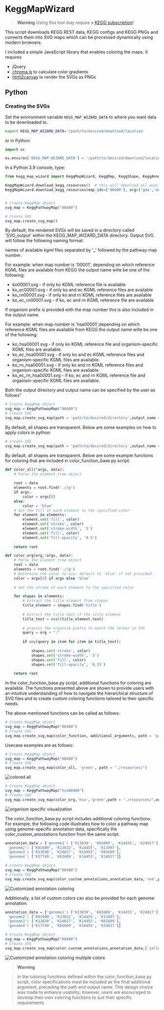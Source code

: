 # KeggMapWizard

> **Warning**
> Using this tool may require a [KEGG subscription](https://www.kegg.jp/kegg/legal.html)!

This script downloads KEGG REST data, KEGG configs and KEGG PNGs and converts them into SVG maps which can be processed dynamically using modern
browsers.

I included a simple JavaScript library that enables coloring the maps. It requires

- jQuery
- [chroma.js](https://gka.github.io/chroma.js/) to calculate color gradients
- [html2canvas](https://html2canvas.hertzen.com/) to render the SVGs as PNGs

## Python

### Creating the SVGs

Set the environment variable `KEGG_MAP_WIZARD_DATA` to where you want data to be downloaded to.

```bash
export KEGG_MAP_WIZARD_DATA='/path/to/desired/download/location'
```

or in Python:

```python
import os

os.environ['KEGG_MAP_WIZARD_DATA'] = '/path/to/desired/download/location'
```

In a Python 3.9 console, type:

```python
from kegg_map_wizard import KeggMapWizard, KeggMap, KeggShape, KeggAnnotation, ColorMaker

KeggMapWizard.download_kegg_resources()  # this will download all available KEGG maps and other required resources
KeggMapWizard.download_kegg_resources(map_ids=['00400'], org=['gma','mus'], reload=True) # this will only download this KEGG resources for the specified organims and maps


# Create KeggMap object
svg_map = KeggPathwayMap("00400")

# Create SVG
svg_map.create_svg_map()


```
By default, the rendered SVGs will be saved in a directory called 'SVG_output' within the KEGG_MAP_WIZARD_DATA directory. Output SVG will follow the following naming format:

names of available kgml files separated by '_' followed by the pathway map number.

For example:
when map number is '00001', depending on which reference KGML files are available from KEGG the output name wille be one of the following:

- ko00001.svg  - if only ko KGML reference file is available
- ko_ec00001.svg - if only ko and ec KGML reference files are available
- ko_rn00001.svg - if only ko and rn KGML reference files are available
- ko_ec_rn00001.svg - if ko, ec and rn KGML reference file are available

If organism prefix is provided with the map number this is also included in the output name.

For example:
when map number is 'hsa00001',depending on which reference KGML files are available from KEGG the output name wille be one of the following:

- ko_hsa00001.svg  - if only ko KGML reference file and organism-specific KGML files are available.
- ko_ec_hsa00001.svg - if only ko and ec KGML reference files and organism-specific KGML files are available.
- ko_rn_hsa00001.svg - if only ko and rn KGML reference files and organism-specific KGML files are available.
- ko_ec_rn_hsa00001.svg - if ko, ec and rn KGML reference file and organism-specific KGML files are  available.

Both the output directory and output name can be specified by the user as follows"
```python
# Create KeggMap object
svg_map = KeggPathwayMap("00400")
# Create SVG
svg_map.create_svg_map(path = 'path/to/desired/directory',output_name = 'desired_name')
```

By default, all shapes are transparent. Below are some examples on how to apply colors in python:

```python
# Create SVG
svg_map.create_svg_map(path = 'path/to/desired/directory',output_name = 'desired_name')
```
By default, all shapes are transparent. Below are some example functions for coloring that are included in color_function_base.py script:

```python
def color_all(*args, data):
    # Parse the element_tree object
    
    root = data
    elements = root.find('.//g')
    if args:
        color = args[0]
    else:
        color = 'blue'
    # Set the fill of each element to the specified color
    for element in elements:
        element.set('fill', color)
        element.set('stroke', color)
        element.set('stroke-width', '3')
        element.set('fill', color)
        element.set('fill-opacity', '0.5')
    
    return root

def color_org(org,*args, data):
    # Parse the element_tree object
    root = data
    elements = root.find('.//g')
    # Determine the color to use; default to 'blue' if not provided
    color = args[0] if args else 'blue'
    
    # Set the stroke of each element to the specified color

    for shapes in elements:
        # Extract the title element from shapes
        title_element = shapes.find('title')
      
        # Extract the title text if the title element           
        title_text = eval(title_element.text)
        
        # process the organism prefix to match the format in SVG
        query = org + ":"
        
        if any(query in item for item in title_text):
            
            shapes.set('stroke', color)
            shapes.set('stroke-width', '3')
            shapes.set('fill', color)
            shapes.set('fill-opacity', '0.15')
    
    return root

```

In the color_function_base.py script, additional functions for coloring are available. The functions presented above are shown to provide users with an intuitive understanding of how to navigate the hierarchical structure of SVG files and to create custom coloring functions tailored to their specific needs.

The above mentioned functions can be called as follows:

```python
# Create KeggMap object
svg_map = KeggPathwayMap("00400")
# Create SVG
svg_map.create_svg_map(color_function, additional_arguments, path = 'path/to/desired/directory',output_name = 'desired_name')
```
Usecase examples are as follows:

```python
# Create KeggMap object
svg_map = KeggPathwayMap("00400")
# Create SVG
svg_map.create_svg_map(color_all, 'green', path = "./resources/")
```

![colored all](./resources/ko_ec_rn_hsa00400.svg)

```python
# Create KeggMap object
svg_map = KeggPathwayMap("hsa00400")
# Create SVG
svg_map.create_svg_map(color_org,'hsa','green',path = "./resources/",output_name="org_specific_visualization")
```

![organism specific visualization](./resources/org_specific_visualization.svg)

The color_function_base.py script includes additional coloring functions. For example, the following code illustrates how to color a pathway map using genome-specific annotation data, specifically the color_custom_annotations function from the same script.

```python
annotation_data = {'genome1': ['K13830', 'K01609', 'K14455', 'K24017'],
 'genome2': ['K01609', 'K13832', 'K14455', 'K13497'],
 'genome3': ['K13830', 'K24017', 'K14455', 'K01609'],
 'genome4': ['K17749', 'K01609', 'K14455', 'K24017']}

# Create KeggMap object
svg_map = KeggPathwayMap("00400")
# Create SVG
svg_map.create_svg_map(color_custom_annotations,annotation_data,'red',path = "./resources/",output_name="customized_coloring_multtiple_genome")
```
![Customized annotation coloring](./resources/customized_coloring_multtiple_genome.svg)

Additionally, a list of custom colors can also be provided for each genome annotation.

```python
annotation_data = {'genome1': ['K13830', 'K01609', 'K14455', 'K24017'],
 'genome2': ['K01609', 'K13832', 'K14455', 'K13497'],
 'genome3': ['K13830', 'K24017', 'K14455', 'K01609'],
 'genome4': ['K17749', 'K01609', 'K14455', 'K24017']}

# Create KeggMap object
svg_map = KeggPathwayMap("00400")
# Create SVG
svg_map.create_svg_map(color_custom_annotations,annotation_data,['yellow', 'red', 'blue', 'green'],path = "./resources/",output_name="customized_coloring_multtiple_genome_multiple_colors")
```

![Customized annotation coloring multiple colors](./resources/customized_coloring_multtiple_genome_multiple_colors.svg)

> **Warning**

> In the coloring functions defined within the color_function_base.py script, color specifications must be included as the final additional argument, preceding the path and output name. This design choice was made to enhance usability; however, users are encouraged to develop their own coloring functions to suit their specific requirements.

